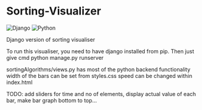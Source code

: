 # Sorting-Visualizer

![Django](https://img.shields.io/badge/Django-red) ![Python](https://img.shields.io/badge/Python-yellowgreen)

Django version of sorting visualiser
<!--  forked from https://github.com/jntushar/Sorting-Visualizer -->


To run this visualiser, you need to have django installed from pip. Then just give cmd python manage.py runserver

sortingAlgorithms/views.py has most of the python backend functionality
width of the bars can be set from styles.css
speed can be changed within index.html

TODO: add sliders for time and no of elements, display actual value of each bar, make bar graph bottom to top...